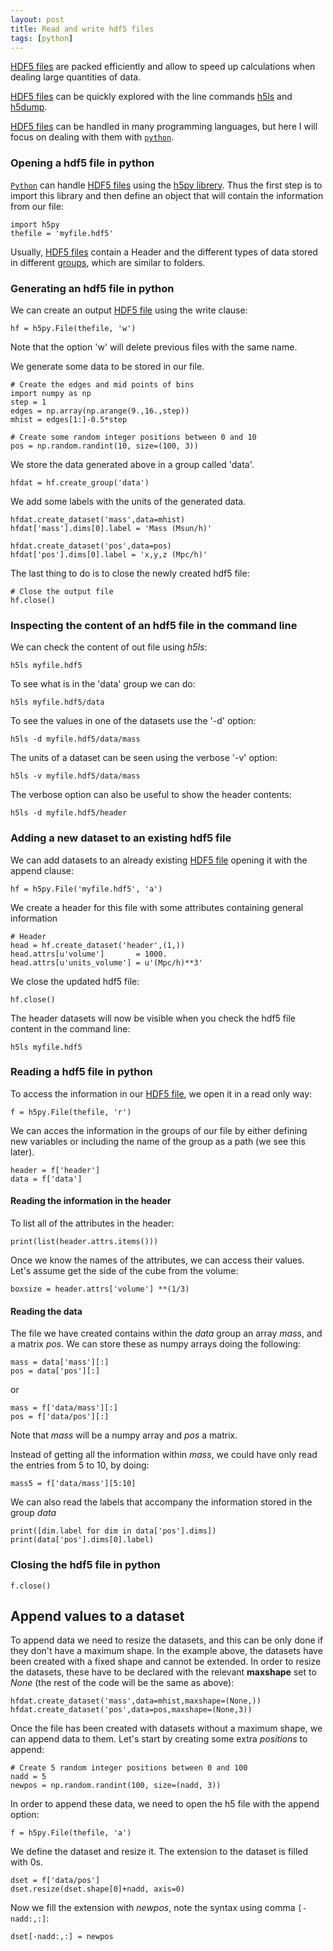 ```yaml
---
layout: post
title: Read and write hdf5 files
tags: [python]
---
```


[HDF5 files](https://portal.hdfgroup.org/display/support/Documentation) are packed efficiently and allow to speed up calculations when dealing large quantities of data.

[HDF5 files](https://portal.hdfgroup.org/display/support/Documentation) can be quickly explored with the line commands [h5ls](https://support.hdfgroup.org/HDF5/Tutor/cmdtoolview.html#h5ls) and [h5dump](https://support.hdfgroup.org/HDF5/Tutor/cmdtoolview.html#h5dump).

[HDF5 files](https://portal.hdfgroup.org/display/support/Documentation) can be handled in many programming languages, but here I will focus on dealing with them with [`python`](https://www.python.org/).

### Opening a hdf5 file in python

[`Python`](https://www.python.org/) can handle [HDF5 files](https://portal.hdfgroup.org/display/support/Documentation) using the [h5py librery](https://www.h5py.org/). Thus the first step is to import this library and then define an object that will contain the information from our file:

```
import h5py
thefile = 'myfile.hdf5'
```

Usually, [HDF5 files](https://portal.hdfgroup.org/display/support/Documentation) contain a Header and the different types of data stored in different [groups](https://docs.h5py.org/en/stable/high/group.html), which are similar to folders. 


### Generating an hdf5 file in python

We can create an output [HDF5 file](https://portal.hdfgroup.org/display/support/Documentation) using the write clause:

```
hf = h5py.File(thefile, 'w')
```

Note that the option 'w' will delete previous files with the same name.

We generate some data to be stored in our file.
```
# Create the edges and mid points of bins
import numpy as np
step = 1
edges = np.array(np.arange(9.,16.,step))
mhist = edges[1:]-0.5*step

# Create some random integer positions between 0 and 10
pos = np.random.randint(10, size=(100, 3))
```

We store the data generated above in a group called 'data'.
```
hfdat = hf.create_group('data')
```

We add some labels with the units of the generated data.
```
hfdat.create_dataset('mass',data=mhist)
hfdat['mass'].dims[0].label = 'Mass (Msun/h)'

hfdat.create_dataset('pos',data=pos)
hfdat['pos'].dims[0].label = 'x,y,z (Mpc/h)'
```

The last thing to do is to close the newly created hdf5 file:
```
# Close the output file
hf.close()
```

### Inspecting the content of an hdf5 file in the command line

We can check the content of out file using *h5ls*:
```
h5ls myfile.hdf5
```

To see what  is in the 'data' group we can do:
```
h5ls myfile.hdf5/data
```

To see the values in one of the datasets use the '-d' option:
```
h5ls -d myfile.hdf5/data/mass
```

The units of a dataset can be seen using the verbose '-v' option:
```
h5ls -v myfile.hdf5/data/mass
```

The verbose option can also be useful to show the header contents:
```
h5ls -d myfile.hdf5/header
```

### Adding a new dataset to an existing hdf5 file

We can add datasets to an already existing [HDF5 file](https://portal.hdfgroup.org/display/support/Documentation) opening it with the append clause:

```
hf = h5py.File('myfile.hdf5', 'a')
```

We create a header for this file with some attributes containing general information

```
# Header
head = hf.create_dataset('header',(1,))	
head.attrs[u'volume']       = 1000.
head.attrs[u'units_volume'] = u'(Mpc/h)**3'
```

We close the updated hdf5 file:
```
hf.close()
```

The header datasets will now be visible when you check the hdf5 file content in the command line:
```
h5ls myfile.hdf5
```

### Reading a hdf5 file in python

To access the information in our [HDF5 file](https://portal.hdfgroup.org/display/support/Documentation), we open it in a read only way:
```
f = h5py.File(thefile, 'r')
```

We can acces the information in the groups of our file by either defining new variables or including the name of the group as a path (we see this later).

```
header = f['header']
data = f['data']
```


#### Reading the information in the header

To list all of the attributes in the header:

```
print(list(header.attrs.items()))  
```

Once we know the names of the attributes, we can access their values. Let's assume get the side of the cube from the volume:

```
boxsize = header.attrs['volume'] **(1/3)
```

#### Reading the data

The file we have created contains within the *data* group an array *mass*, and a matrix *pos*. We can store these as numpy arrays doing the following:

```
mass = data['mass'][:]
pos = data['pos'][:]
```

or

```
mass = f['data/mass'][:]
pos = f['data/pos'][:]
```

Note that *mass* will be a numpy array and *pos* a matrix.

Instead of getting all the information within *mass*, we could have only read the entries from 5 to 10, by doing:

```
mass5 = f['data/mass'][5:10]
```

We can also read the labels that accompany the information stored in the group *data*
```
print([dim.label for dim in data['pos'].dims])
print(data['pos'].dims[0].label)
```


### Closing the hdf5 file in python

```
f.close()
```


## Append values to a dataset

To append data we need to resize the datasets, and this can be only done if they don't have a maximum shape. In the example above, the datasets have been created with a fixed shape and cannot be extended. In order to resize the datasets, these have to be declared with the relevant **maxshape** set to *None* (the rest of the code will be the same as above):
```
hfdat.create_dataset('mass',data=mhist,maxshape=(None,))
hfdat.create_dataset('pos',data=pos,maxshape=(None,3))
```

Once the file has been created with datasets without a maximum shape, we can append data to them. Let's start by creating some extra *positions* to append:

```
# Create 5 random integer positions between 0 and 100
nadd = 5
newpos = np.random.randint(100, size=(nadd, 3))
```

In order to append these data, we need to open the h5 file with the append option:
```
f = h5py.File(thefile, 'a')
```

We define the dataset and resize it. The extension to the dataset is filled with 0s.
```
dset = f['data/pos']
dset.resize(dset.shape[0]+nadd, axis=0) 
```

Now we fill the extension with *newpos*, note the syntax using comma `[-nadd:,:]`:
```
dset[-nadd:,:] = newpos  
```

